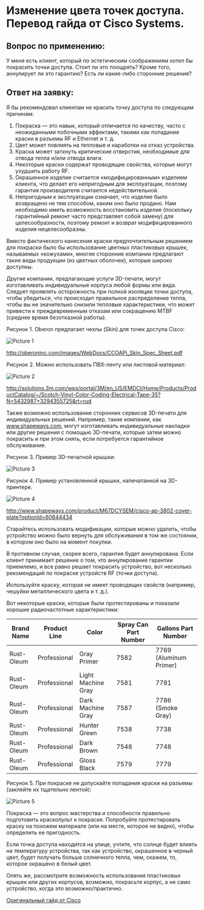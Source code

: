 # Изменение цвета точек доступа. Перевод гайда от Cisco Systems.

## Вопрос по применению:
У меня есть клиент, который по эстетическим соображениям хотел бы покрасить точки доступа. Стоит ли это поощрять? Кроме того, аннулирует ли это гарантию? Есть ли какие-либо сторонние решения?

## Ответ на заявку:
 Я бы рекомендовал клиентам не красить точку доступа по следующим причинам:
1.	Покраска — это навык, который отличается по качеству, часто с неожиданными побочными эффектами, такими как попадание краски в разъемы RF и Ethernet и т. д.
2.	Цвет может повлиять на тепловые и наработки на отказ устройства.
3.	Краска может заткнуть критические отверстия, необходимые для отвода тепла и/или отвода влаги.
4.	Некоторые краски содержат проводящие свойства, которые могут ухудшить работу RF.
5.	Окрашенное изделие считается «модифицированным» изделием клиента, что делает его непригодным для эксплуатации, поэтому гарантия производителя считается недействительной.
6.	Непригодным к эксплуатации означает, что изделие было возвращено не тем способом, каким оно было продано. Нам необходимо иметь возможность восстановить изделие (поскольку гарантийный ремонт часто представляет собой замену) для целесообразности, поэтому ремонт и возврат модифицированного изделия нецелесообразны.

Вместо фактического нанесения краски предпочтительным решением для покраски было бы использование цветных пластиковых крышек, называемых «кожухами», многие сторонние компании предлагают такие виды продукции (из цветных оболочек), которые широко доступны.

Другие компании, предлагающие услуги 3D-печати, могут изготавливать индивидуальные корпуса любой формы или вида. Следует проявлять осторожность при полной изоляции точки доступа, чтобы убедиться, что происходит правильное распределение тепла, чтобы вы не значительно снизили тепловые характеристики, что может привести к преждевременным отказам или сокращению MTBF (среднее время безотказной работы).

Рисунок 1. Oberon предлагает чехлы (Skin) для точек доступа Cisco:

![Picture 1](./images/pic_1.jpg)

http://oberoninc.com/images/WebDocs/CCOAPi_Skin_Spec_Sheet.pdf 

Рисунок 2. Можно использовать ПВХ-ленту или листовой материал:

![Picture 2](./images/pic_2.jpg)

http://solutions.3m.com/wps/portal/3M/en_US/EMDCI/Home/Products/ProductCatalog/~/Scotch-Vinyl-Color-Coding-Electrical-Tape-35?N=5432987+3294355725&rt=rud

Также возможно использование сторонних сервисов 3D-печати для индивидуальных решений. Например, такие компании, как www.shapeways.com, могут изготавливать индивидуальные накладки или другие решения с помощью 3D-печати, которые затем можно покрасить и при этом снять, если потребуется гарантийное обслуживание.

Рисунок 3. Пример 3D-печатной крышки:

![Picture 3](./images/pic_3.jpg)

Рисунок 4. Пример установленной крышки, напечатанной на 3D-принтере.

![Picture 4](./images/pic_4.jpg)

http://www.shapeways.com/product/M67DCYSEM/cisco-ap-3802-cover-plate?optionId=60844434 

Старайтесь использовать модификации, которые можно удалить, чтобы устройство можно было вернуть для обслуживания в том же состоянии, в котором оно было на момент покупки.

В противном случае, скорее всего, гарантия будет аннулирована. Если клиент принимает решение о том, что аннулирование гарантии приемлемо, и все равно решает покрасить устройство, вот несколько рекомендаций по покраске устройств RF (точки доступа).

Используйте краску, которая не имеет проводящих свойств (например, чешуйки металлического цвета и т. д.).

Вот некоторые краски, которые были протестированы и показали хорошие радиочастотные характеристики:

| Brand Name | Product Line | Color | Spray Can Part Number | Gallons Part Number |
| --- | --- | --- | --- | --- |
| Rust-Oleum | Professional | Gray Primer | 7582 | 7769 (Aluminum Primer) |
| Rust-Oleum | Professional | Light Machine Gray | 7581 | 7781 |
| Rust-Oleum | Professional | Dark Machine Gray | 7587 | 7786 (Smoke Gray) | 
| Rust-Oleum | Professional | Hunter Green | 7538 | 7738 | 
| Rust-Oleum | Professional | Dark Brown | 7548 | 7748 |
| Rust-Oleum | Professional | Gloss Black | 7579 | 7779 |

Рисунок 5. При покраске не допускайте попадания краски на разъемы (заклейте их тщательно лентой):

![Picture 5](./images/pic_5.jpg)

Покраска — это вопрос мастерства и способности правильно подготовить краскопульт к покраске. Попробуйте протестировать краску на похожем материале (или на месте, которое не видно), чтобы определить ее пригодность.

Если точка доступа находится на улице, учтите, что солнце будет влиять на температуру устройства, так как устройство, окрашенное в черный цвет, будет получать больше солнечного тепла, чем, скажем, то, которое окрашено в белый цвет.

Опять же, рассмотрите возможность использования пластиковых крышек или других корпусов, возможно, покрасьте корпус, а не само устройство, когда это возможно/практично.

[Оригинальный гайд от Cisco](./Original_guide/Cisco%20Guide.pdf)
